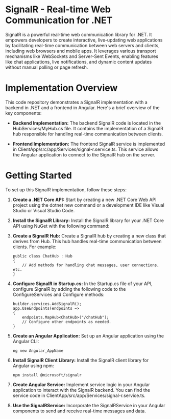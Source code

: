 # SignalR - Real-time Web Communication for .NET
SignalR is a powerful real-time web communication library for .NET. It empowers developers to create interactive, live-updating web applications by facilitating real-time communication between web servers and clients, including web browsers and mobile apps. It leverages various transport mechanisms like WebSockets and Server-Sent Events, enabling features like chat applications, live notifications, and dynamic content updates without manual polling or page refresh.

# Implementation Overview
This code repository demonstrates a SignalR implementation with a backend in .NET and a frontend in Angular. Here's a brief overview of the key components:

* **Backend Implementation:** The backend SignalR code is located in the HubServices/MyHub.cs file. It contains the implementation of a SignalR hub responsible for handling real-time communication between clients.

* **Frontend Implementation:** The frontend SignalR service is implemented in ClientApp/src/app/Services/signal-r.service.ts. This service allows the Angular application to connect to the SignalR hub on the server.

# Getting Started
To set up this SignalR implementation, follow these steps:

1. **Create a .NET Core API:** Start by creating a new .NET Core Web API project using the dotnet new command or a development IDE like Visual Studio or Visual Studio Code.

2. **Install the SignalR Library:** Install the SignalR library for your .NET Core API using NuGet with the following command:

3. **Create a SignalR Hub:** Create a SignalR hub by creating a new class that derives from Hub. This hub handles real-time communication between clients. For example:

    ```
    public class ChatHub : Hub
    {
        // Add methods for handling chat messages, user connections, etc.
    }
    ```
4. **Configure SignalR in Startup.cs:** In the Startup.cs file of your API, configure SignalR by adding the following code to the ConfigureServices and Configure methods:
    ```
    builder.services.AddSignalR();
    app.UseEndpoints(endpoints =>
    {
        endpoints.MapHub<ChatHub>("/chatHub");
        // Configure other endpoints as needed.
    }
    ```
5. **Create an Angular Application:** Set up an Angular application using the Angular CLI:
    ```
    ng new Angular_AppName
    ```
6. **Install SignalR Client Library:** Install the SignalR client library for Angular using npm:
    ```
    npm install @microsoft/signalr
    ```
7. **Create Angular Service:** Implement service logic in your Angular application to interact with the SignalR backend. You can find the service code in ClientApp/src/app/Services/signal-r.service.ts.

8. **Use the SignalRService:** Incorporate the SignalRService in your Angular components to send and receive real-time messages and data.
